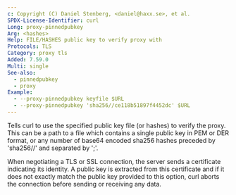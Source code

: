 ```yaml
---
c: Copyright (C) Daniel Stenberg, <daniel@haxx.se>, et al.
SPDX-License-Identifier: curl
Long: proxy-pinnedpubkey
Arg: <hashes>
Help: FILE/HASHES public key to verify proxy with
Protocols: TLS
Category: proxy tls
Added: 7.59.0
Multi: single
See-also:
  - pinnedpubkey
  - proxy
Example:
  - --proxy-pinnedpubkey keyfile $URL
  - --proxy-pinnedpubkey 'sha256//ce118b51897f4452dc' $URL
---
```


Tells curl to use the specified public key file (or hashes) to verify the
proxy. This can be a path to a file which contains a single public key in PEM
or DER format, or any number of base64 encoded sha256 hashes preceded by
'sha256//' and separated by ';'.

When negotiating a TLS or SSL connection, the server sends a certificate
indicating its identity. A public key is extracted from this certificate and
if it does not exactly match the public key provided to this option, curl
aborts the connection before sending or receiving any data.
